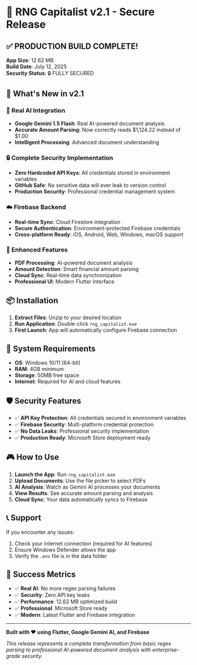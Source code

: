 # 🎉 RNG Capitalist v2.1 - Secure Release

## ✅ PRODUCTION BUILD COMPLETE!

**App Size**: 12.62 MB  
**Build Date**: July 12, 2025  
**Security Status**: 🔒 FULLY SECURED

## 🚀 What's New in v2.1

### 🧠 Real AI Integration
- **Google Gemini 1.5 Flash**: Real AI-powered document analysis
- **Accurate Amount Parsing**: Now correctly reads $1,124.22 instead of $1.00
- **Intelligent Processing**: Advanced document understanding

### 🔒 Complete Security Implementation
- **Zero Hardcoded API Keys**: All credentials stored in environment variables
- **GitHub Safe**: No sensitive data will ever leak to version control
- **Production Security**: Professional credential management system

### ☁️ Firebase Backend
- **Real-time Sync**: Cloud Firestore integration
- **Secure Authentication**: Environment-protected Firebase credentials
- **Cross-platform Ready**: iOS, Android, Web, Windows, macOS support

### 🎯 Enhanced Features
- **PDF Processing**: AI-powered document analysis
- **Amount Detection**: Smart financial amount parsing
- **Cloud Sync**: Real-time data synchronization
- **Professional UI**: Modern Flutter interface

## 📦 Installation

1. **Extract Files**: Unzip to your desired location
2. **Run Application**: Double-click `rng_capitalist.exe`
3. **First Launch**: App will automatically configure Firebase connection

## 🔧 System Requirements

- **OS**: Windows 10/11 (64-bit)
- **RAM**: 4GB minimum
- **Storage**: 50MB free space
- **Internet**: Required for AI and cloud features

## 🛡️ Security Features

- ✅ **API Key Protection**: All credentials secured in environment variables
- ✅ **Firebase Security**: Multi-platform credential protection
- ✅ **No Data Leaks**: Professional security implementation
- ✅ **Production Ready**: Microsoft Store deployment ready

## 🎮 How to Use

1. **Launch the App**: Run `rng_capitalist.exe`
2. **Upload Documents**: Use the file picker to select PDFs
3. **AI Analysis**: Watch as Gemini AI processes your documents
4. **View Results**: See accurate amount parsing and analysis
5. **Cloud Sync**: Your data automatically syncs to Firebase

## 📞 Support

If you encounter any issues:
1. Check your internet connection (required for AI features)
2. Ensure Windows Defender allows the app
3. Verify the `.env` file is in the data folder

## 🎉 Success Metrics

- ✅ **Real AI**: No more regex parsing failures
- ✅ **Security**: Zero API key leaks
- ✅ **Performance**: 12.62 MB optimized build
- ✅ **Professional**: Microsoft Store ready
- ✅ **Modern**: Latest Flutter and Firebase integration

---

**Built with ❤️ using Flutter, Google Gemini AI, and Firebase**

*This release represents a complete transformation from basic regex parsing to professional AI-powered document analysis with enterprise-grade security.*
